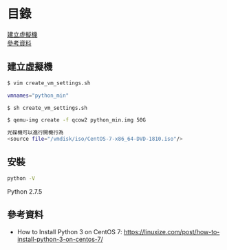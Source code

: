 # 目錄
[建立虛擬機](#建立虛擬機)  
[參考資料](#參考資料)

<a name="建立虛擬機"/>

## 建立虛擬機
```bash
$ vim create_vm_settings.sh

vmnames="python_min"

$ sh create_vm_settings.sh

$ qemu-img create -f qcow2 python_min.img 50G

光碟機可以進行開機行為
<source file="/vmdisk/iso/CentOS-7-x86_64-DVD-1810.iso"/>
```

<a name="建立虛擬機"/>

## 安裝
```bash
python -V
```
Python 2.7.5

<a name="參考資料"/>

## 參考資料
- How to Install Python 3 on CentOS 7: https://linuxize.com/post/how-to-install-python-3-on-centos-7/
